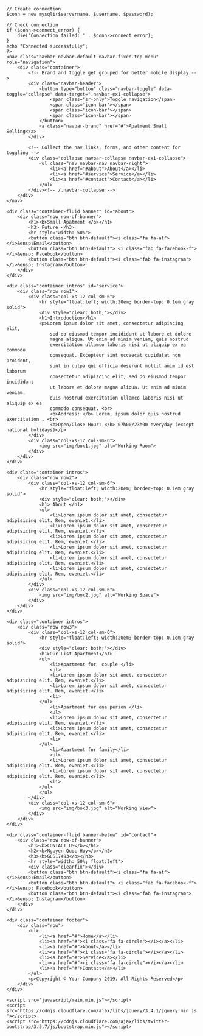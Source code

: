 
<html lang="en">

<head>
    <meta charset="UTF-8">
    <meta name="viewport" content="width=device-width, initial-scale=1.0">
    <meta http-equiv="X-UA-Compatible" content="ie=edge">
    <link type="text/css" rel="stylesheet" href="https://cdnjs.cloudflare.com/ajax/libs/twitter-bootstrap/3.3.7/css/bootstrap.min.css">
    <link type="text/css" rel="stylesheet" href="https://cdnjs.cloudflare.com/ajax/libs/font-awesome/5.8.2/css/all.min.css">
    <link type="text/css" rel="stylesheet" href="css/style.min.css">
    <title>Apatment Small Selling</title>
</head>

<body>
    <?php
    $servername = "localhost";
    $username = "root";
    $password = "";
    
    // Create connection
    $conn = new mysqli($servername, $username, $password);
    
    // Check connection
    if ($conn->connect_error) {
        die("Connection failed: " . $conn->connect_error);
    } 
    echo "Connected successfully";
    ?>
    <nav class="navbar navbar-default navbar-fixed-top menu" role="navigation">
        <div class="container">
            <!-- Brand and toggle get grouped for better mobile display -->
            <div class="navbar-header">
                <button type="button" class="navbar-toggle" data-toggle="collapse" data-target=".navbar-ex1-collapse">
                    <span class="sr-only">Toggle navigation</span>
                    <span class="icon-bar"></span>
                    <span class="icon-bar"></span>
                    <span class="icon-bar"></span>
                </button>
                <a class="navbar-brand" href="#">Apatment Small Selling</a>
            </div>

            <!-- Collect the nav links, forms, and other content for toggling -->
            <div class="collapse navbar-collapse navbar-ex1-collapse">
                <ul class="nav navbar-nav navbar-right">
                    <li><a href="#about">About</a></li>
                    <li><a href="#service">Service</a></li>
                    <li><a href="#contact">Contact</a></li>
                </ul>
            </div><!-- /.navbar-collapse -->
        </div>
    </nav>

    <div class="container-fluid banner" id="about">
        <div class="row row-of-banner">
            <h1><b>Small Apatment </b></h1>
            <h3> Future </h3>
            <hr style="width: 50%">
            <button class="btn btn-default"><i class="fa fa-at"></i>&ensp;Email</button>
            <button class="btn btn-default"> <i class="fab fa-facebook-f"></i>&ensp; Facebook</button>
            <button class="btn btn-default"><i class="fab fa-instagram"></i>&ensp; Instagram</button>
        </div>
    </div>

    <div class="container intros" id="service">
        <div class="row row1">
            <div class="col-xs-12 col-sm-6">
                <hr style="float:left; width:20em; border-top: 0.1em gray solid">
                <div style="clear: both;"></div>
                <h1>Introduction</h1>
                <p>Lorem ipsum dolor sit amet, consectetur adipiscing elit,
                    sed do eiusmod tempor incididunt ut labore et dolore
                    magna aliqua. Ut enim ad minim veniam, quis nostrud
                    exercitation ullamco laboris nisi ut aliquip ex ea commodo
                    consequat. Excepteur sint occaecat cupidatat non proident,
                    sunt in culpa qui officia deserunt mollit anim id est laborum
                    consectetur adipiscing elit, sed do eiusmod tempor incididunt
                    ut labore et dolore magna aliqua. Ut enim ad minim veniam,
                    quis nostrud exercitation ullamco laboris nisi ut aliquip ex ea
                    commodo consequat. <br>
                    <b>Address: </b> Lorem, ipsum dolor quis nostrud exercitation . <br>
                    <b>Open/Close Hour: </b> 07h00/23h00 everyday (except national holidays)</p>
            </div>
            <div class="col-xs-12 col-sm-6">
                <img src="img/box1.jpg" alt="Working Room">
            </div>
        </div>
    </div>

    <div class="container intros">
        <div class="row row2">
            <div class="col-xs-12 col-sm-6">
                <hr style="float:left; width:20em; border-top: 0.1em gray solid">
                <div style="clear: both;"></div>
                <h1> About </h1>
                <ul>
                    <li>Lorem ipsum dolor sit amet, consectetur adipisicing elit. Rem, eveniet.</li>
                    <li>Lorem ipsum dolor sit amet, consectetur adipisicing elit. Rem, eveniet.</li>
                    <li>Lorem ipsum dolor sit amet, consectetur adipisicing elit. Rem, eveniet.</li>
                    <li>Lorem ipsum dolor sit amet, consectetur adipisicing elit. Rem, eveniet.</li>
                    <li>Lorem ipsum dolor sit amet, consectetur adipisicing elit. Rem, eveniet.</li>
                    <li>Lorem ipsum dolor sit amet, consectetur adipisicing elit. Rem, eveniet.</li>
                </ul>
            </div>
            <div class="col-xs-12 col-sm-6">
                <img src="img/box2.jpg" alt="Working Space">
            </div>
        </div>
    </div>

    <div class="container intros">
        <div class="row row3">
            <div class="col-xs-12 col-sm-6">
                <hr style="float:left; width:20em; border-top: 0.1em gray solid">
                <div style="clear: both;"></div>
                <h1>Our List Apartment</h1>
                <ul>
                    <li>Apartment for  couple </li>
                    <ul>
                    <li>Lorem ipsum dolor sit amet, consectetur adipisicing elit. Rem, eveniet.</li>
                    <li>Lorem ipsum dolor sit amet, consectetur adipisicing elit. Rem, eveniet.</li>
                    <li> 
                </ul>
                    <li>Apartment for one person </li>
                    <ul>
                    <li>Lorem ipsum dolor sit amet, consectetur adipisicing elit. Rem, eveniet.</li>
                    <li>Lorem ipsum dolor sit amet, consectetur adipisicing elit. Rem, eveniet.</li>
                    <li> 
                </ul>
                    <li>Apartment for family</li>
                    <ul>
                    <li>Lorem ipsum dolor sit amet, consectetur adipisicing elit. Rem, eveniet.</li>
                    <li>Lorem ipsum dolor sit amet, consectetur adipisicing elit. Rem, eveniet.</li>
                    <li> 
                </ul>
                </ul>
            </div>
            <div class="col-xs-12 col-sm-6">
                <img src="img/box3.jpg" alt="Working View">
            </div>
        </div>
    </div>

    <div class="container-fluid banner-below" id="contact">
        <div class="row row-of-banner">
            <h1><b>CONTACT US</b></h1>
            <h2><b>Nguyen Quoc Huy</b></h2>
            <h3><b>GCS17493</b></h3>
            <hr style="width: 50%; float:left">
            <div class="clearfix"></div>
            <button class="btn btn-default"><i class="fa fa-at"></i>&ensp;Email</button>
            <button class="btn btn-default"> <i class="fab fa-facebook-f"></i>&ensp; Facebook</button>
            <button class="btn btn-default"><i class="fab fa-instagram"></i>&ensp; Instagram</button>
        </div>
    </div>

    <div class="container footer">
        <div class="row">
            <ul>
                <li><a href="#">Home</a></li>
                <li><a href="#"><i class="fa fa-circle"></i></a></li>
                <li><a href="#">About</a></li>
                <li><a href="#"><i class="fa fa-circle"></i></a></li>
                <li><a href="#">Service</a></li>
                <li><a href="#"><i class="fa fa-circle"></i></a></li>
                <li><a href="#">Contact</a></li>
            </ul>
            <p>Copyright © Your Company 2019. All Rights Reserved</p>
        </div>
    </div>

    <script src="javascript/main.min.js"></script>
    <script src="https://cdnjs.cloudflare.com/ajax/libs/jquery/3.4.1/jquery.min.js"></script>
    <script src="https://cdnjs.cloudflare.com/ajax/libs/twitter-bootstrap/3.3.7/js/bootstrap.min.js"></script>
</body>

</html>
